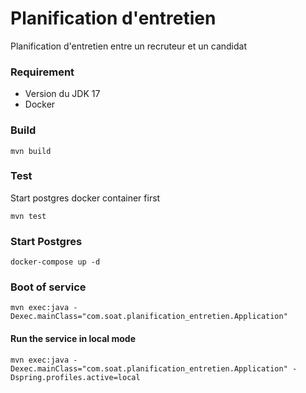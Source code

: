 # Planification d'entretien

Planification d'entretien entre un recruteur et un candidat

### Requirement

- Version du JDK 17
- Docker

### Build

```
mvn build
```

### Test

Start postgres docker container first

```
mvn test
```

### Start Postgres

```
docker-compose up -d
```

### Boot of service

```
mvn exec:java -Dexec.mainClass="com.soat.planification_entretien.Application"
```

#### Run the service in local mode

```
mvn exec:java -Dexec.mainClass="com.soat.planification_entretien.Application" -Dspring.profiles.active=local
```
